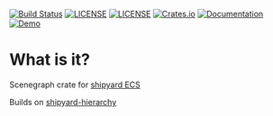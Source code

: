 [![Build Status](https://github.com/dakom/shipyard-scenegraph/workflows/Test%2C%20Build%2C%20and%20Deploy/badge.svg)](https://github.com/dakom/shipyard-scenegraph/actions)
[![LICENSE](https://img.shields.io/badge/license-MIT-blue.svg)](LICENSE-MIT)
[![LICENSE](https://img.shields.io/badge/license-apache-blue.svg)](LICENSE-APACHE)
[![Crates.io](https://img.shields.io/crates/v/shipyard_scenegraph.svg)](https://crates.io/crates/shipyard_scenegraph)
[![Documentation](https://docs.rs/shipyard_scenegraph/badge.svg)](https://docs.rs/shipyard_scenegraph)
[![Demo](https://img.shields.io/badge/demo-launch-yellow)](https://dakom.github.io/shipyard-scenegraph)

# What is it?
Scenegraph crate for [shipyard ECS](https://github.com/leudz/shipyard)

Builds on [shipyard-hierarchy](https://github.com/dakom/shipyard-hierarchy)